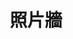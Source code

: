 ---
layout: page
title: 照片牆
permalink: /gallery/
description: Lorem ipsum dolor est
image: assets/images/pic11.jpg
nav-menu: true
---